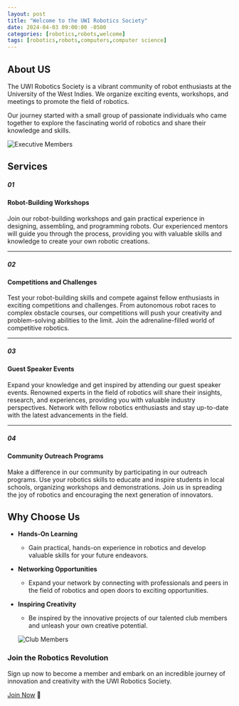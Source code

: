 ```yaml
---
layout: post
title: "Welcome to the UWI Robotics Society"
date: 2024-04-03 09:00:00 -0500
categories: [robotics,robots,welcome]
tags: [robotics,robots,computers,computer science]
---
```


## About US

The UWI Robotics Society is a vibrant community of robot enthusiasts at the University of the West Indies. We organize exciting events, workshops, and meetings to promote the field of robotics.

Our journey started with a small group of passionate individuals who came together to explore the fascinating world of robotics and share their knowledge and skills.

![Executive Members](https://i.imgur.com/aZ8VhDM.jpg)


## Services

##### 01

#### Robot-Building Workshops

Join our robot-building workshops and gain practical experience in designing, assembling, and programming robots. Our experienced mentors will guide you through the process, providing you with valuable skills and knowledge to create your own robotic creations.

---

##### 02

#### Competitions and Challenges

Test your robot-building skills and compete against fellow enthusiasts in exciting competitions and challenges. From autonomous robot races to complex obstacle courses, our competitions will push your creativity and problem-solving abilities to the limit. Join the adrenaline-filled world of competitive robotics.

---

##### 03 

#### Guest Speaker Events

Expand your knowledge and get inspired by attending our guest speaker events. Renowned experts in the field of robotics will share their insights, research, and experiences, providing you with valuable industry perspectives. Network with fellow robotics enthusiasts and stay up-to-date with the latest advancements in the field.


---

##### 04 

#### Community Outreach Programs

Make a difference in our community by participating in our outreach programs. Use your robotics skills to educate and inspire students in local schools, organizing workshops and demonstrations. Join us in spreading the joy of robotics and encouraging the next generation of innovators.


## Why Choose Us

- **Hands-On Learning**
  - Gain practical, hands-on experience in robotics and develop valuable skills for your future endeavors.

- **Networking Opportunities**
  - Expand your network by connecting with professionals and peers in the field of robotics and open doors to exciting opportunities.

- **Inspiring Creativity**
  - Be inspired by the innovative projects of our talented club members and unleash your own creative potential.

  ![Club Members](https://i.imgur.com/BjMcEb6.jpg)


### Join the Robotics Revolution

Sign up now to become a member and embark on an incredible journey of innovation and creativity with the UWI Robotics Society.

[Join Now](https://docs.google.com/forms/d/e/1FAIpQLScpYDtO5IHClgDpmWm5ieLzZS47dDWiwYr-CGqnu3KPcaeUCg/viewform) 🚀

